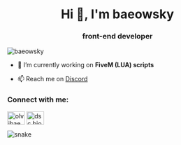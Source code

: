 <h1 align="center">Hi 👋, I'm baeowsky</h1>
<h3 align="center">front-end developer</h3>

<p align="left"> <img src="https://komarev.com/ghpvc/?username=baeowsky&label=Profile%20views&color=0e75b6&style=flat" alt="baeowsky" /> </p>

- 🔭 I’m currently working on **FiveM (LUA) scripts**

- 📫 Reach me on [Discord](dsc.bio/baeowsky)

<h3 align="left">Connect with me:</h3>
<p align="left">
<a href="https://www.youtube.com/c/olvibae" target="blank"><img align="center" src="https://raw.githubusercontent.com/rahuldkjain/github-profile-readme-generator/master/src/images/icons/Social/youtube.svg" alt="olvibae" height="30" width="40" /></a>
<a href="https://discord.gg/dsc.bio/baeowsky" target="blank"><img align="center" src="https://raw.githubusercontent.com/rahuldkjain/github-profile-readme-generator/master/src/images/icons/Social/discord.svg" alt="dsc.bio/baeowsky" height="30" width="40" /></a>
</p>

![snake]([https://github.com/baeowsky/baeowsky/blob/output/github-contribution-grid-snake.gif](https://github.com/baeowsky/baeowsky/blob/output/github-contribution-grid-snake.svg)https://github.com/baeowsky/baeowsky/blob/output/github-contribution-grid-snake.svg)
